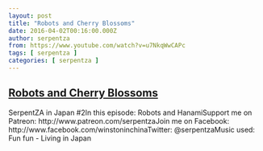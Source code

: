 ```yaml
---
layout: post
title: "Robots and Cherry Blossoms"
date: 2016-04-02T00:16:00.000Z
author: serpentza
from: https://www.youtube.com/watch?v=u7NkqWwCAPc
tags: [ serpentza ]
categories: [ serpentza ]
---
```

<!--1459556160000-->
[Robots and Cherry Blossoms](https://www.youtube.com/watch?v=u7NkqWwCAPc)
------

<div>
SerpentZA in Japan #2In this episode: Robots and HanamiSupport me on Patreon: http://www.patreon.com/serpentzaJoin me on Facebook: http://www.facebook.com/winstoninchinaTwitter: @serpentzaMusic used: Fun fun - Living in Japan
</div>

